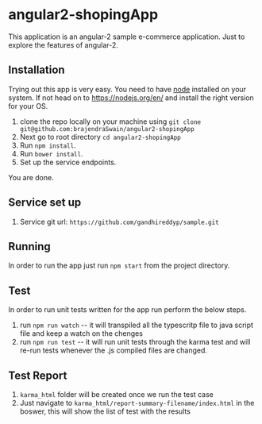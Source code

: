 # angular2-shopingApp

This application is an angular-2 sample e-commerce application.
Just to explore the features of angular-2.

## Installation

Trying out this app is very easy. You need to have [node](https://nodejs.org/en/) installed on your system. If not head on to https://nodejs.org/en/ and install the right version for your OS.

1. clone the repo locally on your machine using `git clone git@github.com:brajendraSwain/angular2-shopingApp`
2. Next go to root directory `cd angular2-shopingApp`
3. Run `npm install`.
4. Run `bower install`.
5. Set up the service endpoints.

You are done.
## Service set up

1. Service git url: `https://github.com/gandhireddyp/sample.git`


## Running

In order to run the app just run `npm start` from the project directory.

## Test

In order to run unit tests written for the app run perform the below steps.
  1. run `npm run watch` -- it will transpiled all the typescritp file to java script file and keep a watch on the chenges
  2. run `npm run test`  -- it will run unit tests through the karma test and will re-run tests whenever the .js compiled files are changed.

## Test Report
  1. `karma_html` folder will be created once we run the test case
  2. Just navigate to `karma_html/report-summary-filename/index.html` in the boswer, this will show the list of test with the results
